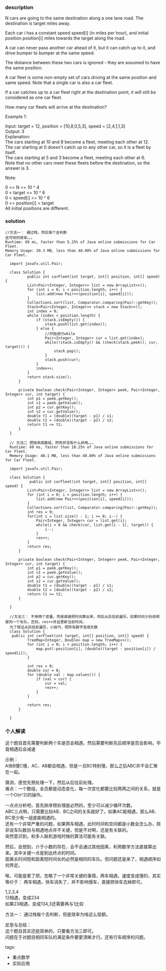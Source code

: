 ### description    
  N cars are going to the same destination along a one lane road.  The destination is target miles away.  
    
  Each car i has a constant speed speed[i] (in miles per hour), and initial position position[i] miles towards the target along the road.  
    
  A car can never pass another car ahead of it, but it can catch up to it, and drive bumper to bumper at the same speed.  
    
  The distance between these two cars is ignored - they are assumed to have the same position.  
    
  A car fleet is some non-empty set of cars driving at the same position and same speed.  Note that a single car is also a car fleet.  
    
  If a car catches up to a car fleet right at the destination point, it will still be considered as one car fleet.  
    
    
  How many car fleets will arrive at the destination?  
    
     
    
  Example 1:  
    
  Input: target = 12, position = [10,8,0,5,3], speed = [2,4,1,1,3]  
  Output: 3  
  Explanation:  
  The cars starting at 10 and 8 become a fleet, meeting each other at 12.  
  The car starting at 0 doesn't catch up to any other car, so it is a fleet by itself.  
  The cars starting at 5 and 3 become a fleet, meeting each other at 6.  
  Note that no other cars meet these fleets before the destination, so the answer is 3.  
    
  Note:  
    
  0 <= N <= 10 ^ 4  
  0 < target <= 10 ^ 6  
  0 < speed[i] <= 10 ^ 6  
  0 <= position[i] < target  
  All initial positions are different.  
### solution    
```    
//方法一： 通过栈，然后挨个去判断  
这可怜的效率。。。  
Runtime: 69 ms, faster than 5.25% of Java online submissions for Car Fleet.  
Memory Usage: 39.3 MB, less than 40.00% of Java online submissions for Car Fleet.  
  
  import javafx.util.Pair;  
    
  class Solution {  
          public int carFleet(int target, int[] position, int[] speed) {  
          List<Pair<Integer, Integer>> list = new ArrayList<>();  
          for (int i = 0; i < position.length; i++) {  
              list.add(new Pair<>(position[i], speed[i]));  
          }  
          Collections.sort(list, Comparator.comparing(Pair::getKey));  
          Stack<Pair<Integer, Integer>> stack = new Stack<>();  
          int index = 0;  
          while (index < position.length) {  
              if (stack.isEmpty()) {  
                  stack.push(list.get(index));  
              } else {  
                  //开始进行while  
                  Pair<Integer, Integer> cur = list.get(index);  
                  while(!stack.isEmpty() && (check(stack.peek(), cur, target))) {  
                      stack.pop();  
                  }  
                  stack.push(cur);  
              }  
              index++;  
          }  
          return stack.size();  
      }  
    
      private boolean check(Pair<Integer, Integer> peek, Pair<Integer, Integer> cur, int target) {  
          int p1 = peek.getKey();  
          int s1 = peek.getValue();  
          int p2 = cur.getKey();  
          int s2 = cur.getValue();  
          double t1 = (double)(target - p1) / s1;  
          double t2 = (double)(target - p2) / s2;  
          return t1 <= t2;  
      }  
  }  
    
  // 方法二 把栈改成数组，然而并没有什么卵用。。。  
  Runtime: 60 ms, faster than 10.25% of Java online submissions for Car Fleet.  
  Memory Usage: 40.1 MB, less than 40.00% of Java online submissions for Car Fleet.  
    
  import javafx.util.Pair;  
    
  class Solution {  
           public int carFleet(int target, int[] position, int[] speed) {  
          List<Pair<Integer, Integer>> list = new ArrayList<>();  
          for (int i = 0; i < position.length; i++) {  
              list.add(new Pair<>(position[i], speed[i]));  
          }  
          Collections.sort(list, Comparator.comparing(Pair::getKey));  
          int res = 0;  
          for(int i = list.size() - 1; i >= 0; i--) {  
              Pair<Integer, Integer> cur = list.get(i);  
              while(i > 0 && check(cur, list.get(i - 1), target)) {  
                  i--;  
              }  
              res++;  
          }  
          return res;  
      }  
    
      private boolean check(Pair<Integer, Integer> peek, Pair<Integer, Integer> cur, int target) {  
          int p1 = peek.getKey();  
          int s1 = peek.getValue();  
          int p2 = cur.getKey();  
          int s2 = cur.getValue();  
          double t1 = (double)(target - p1) / s1;  
          double t2 = (double)(target - p2) / s2;  
          return t1 >= t2;  
      }  
    
  }  
    
  //方法三： 不用两个变量，而是直接把时间算出来，然后从后往前遍历，如果时间少则说明是同一个车队，否则，res++并且更新当前时间。  
  为了保证从后往前遍历，小技巧，把所有数字变成负数  
  class Solution {  
   public int carFleet(int target, int[] position, int[] speed) {  
          TreeMap<Integer, Double> map = new TreeMap<>();  
          for (int i = 0; i < position.length; i++) {  
              map.put(-position[i], (double)(target - position[i]) / speed[i]);  
          }  
    
          int res = 0;  
          double cur = 0;  
          for (double val : map.values()) {  
              if (val > cur) {  
                  cur = val;  
                  res++;  
              }  
          }  
    
          return res;  
      }  
    
  }  
```    
    
### 个人解读    
  这个题目首先需要判断两个车是否会相遇，然后需要判断先后顺序是否会影响，毕竟相遇后会减速  
    
  示例：  
  A快B慢C慢，AC、AB都会相遇，但是一旦BC特别慢，那么之后ABC并不会汇聚在一起。  
    
  猜测，感觉先预处理一下，然后从后往前处理。  
  难点：一个数组，全员都是动态变化，每一次变化都要比较两两之间的关系，就是一个O(n^2)的操作。  
    
  一点点分析吧，首先排序预处理是必然的，至少可以减少循环次数。  
  ABC三点啊，只需要比较AB、BC之间的关系就好了。如果AC能相遇，那么AB、BC至少有一组是能相遇的。   
  还有一个非常严重的问题，如果两车相遇，此时时间和空间都是小数会怎么办，除非说车队数目与相遇地点并不关键，但是不对啊，还是有关联的。  
  突然意识到，和多人联机游戏时候的算法可能有关联。  
    
  然后，会想到，介于小数的存在，会不会通过其他因素，利用数学方法直接算出来。其中关键一点是到达终点的时间。  
  距离长时间短和距离短时间长的必然是相同的车队。但问题还是来了，相遇顺序如何界定。  
    
  唉，可能是累了把，忽略了一个非常关键的事情，两车相遇，速度变成慢的，其实等价于： 两车相遇，快车消失了，并不影响慢车，直接把快车去掉即可。  
    
  1,2,3,4  
  12相遇，变成234  
  如果23相遇，变成134,3还需要再与1比较  
    
  方法一： 通过栈每个去判断，但是效率为啥这么低额。  
    
  反思与总结：  
  这个题目其实还挺简单的，只要看方法三即可。  
  问题在于对题目相同车队的满足条件要更清晰才行。还有行车顺序的问题。  
    
tags:    
  -  重点数学  
  -  实际应用  
